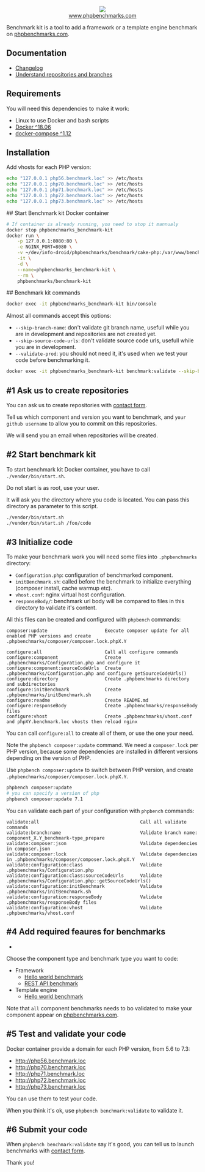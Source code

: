 <p align="center">
  <img src="http://www.phpbenchmarks.com/images/logo_github.png">
  <br>
  <a href="http://www.phpbenchmarks.com" target="_blank">www.phpbenchmarks.com</a>
</p>

Benchmark kit is a tool to add a framework or a template engine benchmark on [phpbenchmarks.com](http://www.phpbenchmarks.com).

## Documentation

 * [Changelog](changelog.md)
 * [Understand repositories and branches](documentation/repositoriesAndBranches.md)

## Requirements

You will need this dependencies to make it work:
* Linux to use Docker and bash scripts
* [Docker ^18.06](https://docs.docker.com/install/)
* [docker-compose ^1.12](https://docs.docker.com/compose/install/)

## Installation

Add vhosts for each PHP version:
```bash
echo "127.0.0.1 php56.benchmark.loc" >> /etc/hosts
echo "127.0.0.1 php70.benchmark.loc" >> /etc/hosts
echo "127.0.0.1 php71.benchmark.loc" >> /etc/hosts
echo "127.0.0.1 php72.benchmark.loc" >> /etc/hosts
echo "127.0.0.1 php73.benchmark.loc" >> /etc/hosts
```

## Start Benchmark kit Docker container

```bash
# If container is already running, you need to stop it mannualy
docker stop phpbenchmarks_benchmark-kit
docker run \
    -p 127.0.0.1:8080:80 \
    -e NGINX_PORT=8080 \
    -v ~/dev/info-droid/phpbenchmarks/benchmark/cake-php:/var/www/benchmark \
    -it \
    -d \
    --name=phpbenchmarks_benchmark-kit \
    --rm \
    phpbenchmarks/benchmark-kit
```

## Benchmark kit commands

```bash
docker exec -it phpbenchmarks_benchmark-kit bin/console
```

Almost all commands accept this options:
* `--skip-branch-name`: don't validate git branch name, usefull while you are in development and repositories are not created yet.
* `--skip-source-code-urls`: don't validate source code urls, usefull while you are in development.
* `--validate-prod`: you should not need it, it's used when we test your code before benchmarking it.

```bash
docker exec -it phpbenchmarks_benchmark-kit benchmark:validate --skip-branch-name --skip-source-code-urls
```

## #1 Ask us to create repositories

You can ask us to create repositories with [contact form](http://www.phpbenchmarks.com/en/contact?subject=create-benchmark-repositories).

Tell us which component and version you want to benchmark,
and `your github username` to allow you to commit on this repositories.

We will send you an email when repositories will be created.


## #2 Start benchmark kit

To start benchmark kit Docker container, you have to call `./vendor/bin/start.sh`.

Do not start is as root, use your user.

It will ask you the directory where you code is located.
You can pass this directory as parameter to this script.

```bash
./vendor/bin/start.sh
./vendor/bin/start.sh /foo/code
```

## #3 Initialize code

To make your benchmark work you will need some files into `.phpbenchmarks` directory:
* `Configuration.php`: configuration of benchmarked component.
* `initBenchmark.sh`: called before the benchmark to initialize everything (composer install, cache warmup etc).
* `vhost.conf`: nginx virtual host configuration.
* `responseBody/`: benchmark url body will be compared to files in this directory to validate it's content.

All this files can be created and configured with `phpbench` commands:

```
composer:update                     Execute composer update for all enabled PHP versions and create .phpbenchmarks/composer/composer.lock.phpX.Y

configure:all                       Call all configure commands
configure:component                 Create .phpbenchmarks/Configuration.php and configure it
configure:component:sourceCodeUrls  Create .phpbenchmarks/Configuration.php and configure getSourceCodeUrls()
configure:directory                 Create .phpbenchmarks directory and subdirectories
configure:initBenchmark             Create .phpbenchmarks/initBenchmark.sh
configure:readme                    Create README.md
configure:responseBody              Create .phpbenchmarks/responseBody files
configure:vhost                     Create .phpbenchmarks/vhost.conf and phpXY.benchmark.loc vhosts then reload nginx
```

You can call `configure:all` to create all of them, or use the one your need.

Note the `phpbench composer:update` command. We need a `composer.lock` per PHP version,
because some dependencies are installed in different versions depending on the version of PHP.

Use `phpbench composer:update` to switch between PHP version, and create `.phpbenchmarks/composer/composer.lock.phpX.Y`.

```bash
phpbench composer:update
# you can specify a version of php
phpbench composer:update 7.1
```

You can validate each part of your configuration with `phpbench` commands:
```
validate:all                                     Call all validate commands
validate:branch:name                             Validate branch name: component_X.Y_benchmark-type_prepare
validate:composer:json                           Validate dependencies in composer.json
validate:composer:lock                           Validate dependencies in .phpbenchmarks/composer/composer.lock.phpX.Y
validate:configuration:class                     Validate .phpbenchmarks/Configuration.php
validate:configuration:class:sourceCodeUrls      Validate .phpbenchmarks/Configuration.php::getSourceCodeUrls()
validate:configuration:initBenchmark             Validate .phpbenchmarks/initBenchmark.sh
validate:configuration:responseBody              Validate .phpbenchmarks/responseBody files
validate:configuration:vhost                     Validate .phpbenchmarks/vhost.conf
```

## #4 Add required feaures for benchmarks
-

Choose the component type and benchmark type you want to code:

* Framework
  * [Hello world benchmark](documentation/framework/helloWorld.md)
  * [REST API benchmark](documentation/framework/restApi.md)
* Template engine
  * [Hello world benchmark](documentation/templateEngine/helloWorld.md)

Note that `all` component benchmarks needs to bo validated to make your component appear on [phpbenchmarks.com](http://www.phpbenchmarks.com).

## #5 Test and validate your code

Docker container provide a domain for each PHP version, from 5.6 to 7.3:
* http://php56.benchmark.loc
* http://php70.benchmark.loc
* http://php71.benchmark.loc
* http://php72.benchmark.loc
* http://php73.benchmark.loc

You can use them to test your code.

When you think it's ok, use `phpbench benchmark:validate` to validate it.

## #6 Submit your code

When `phpbench benchmark:validate` say it's good,
you can tell us to launch benchmarks with [contact form](http://www.phpbenchmarks.com/en/contact?subject=launch-benchmark).

Thank you!

